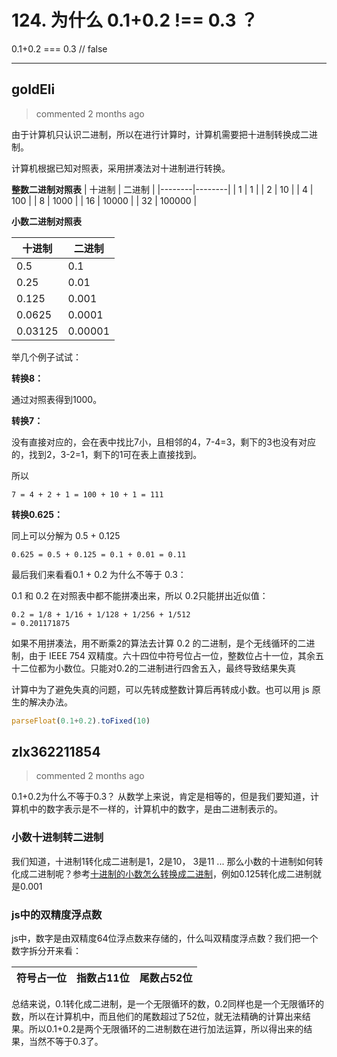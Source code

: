 
 # 124. 为什么 0.1+0.2 !== 0.3 ？ 
 0.1+0.2 === 0.3 // false 
 ***
## goldEli 
 > commented 2 months ago 

由于计算机只认识二进制，所以在进行计算时，计算机需要把十进制转换成二进制。

计算机根据已知对照表，采用拼凑法对十进制进行转换。

**整数二进制对照表**
| 十进制 | 二进制 |
|--------|--------|
| 1      | 1      |
| 2      | 10     |
| 4      | 100    |
| 8      | 1000   |
| 16     | 10000  |
| 32     | 100000 |

**小数二进制对照表**

| 十进制  | 二进制  |
|---------|---------|
| 0.5     | 0.1     |
| 0.25    | 0.01    |
| 0.125   | 0.001   |
| 0.0625  | 0.0001  |
| 0.03125 | 0.00001 |

举几个例子试试：

**转换8：**

通过对照表得到1000。

**转换7：**

没有直接对应的，会在表中找比7小，且相邻的4，7-4=3，剩下的3也没有对应的，找到2，3-2=1，剩下的1可在表上直接找到。

所以 


```
7 = 4 + 2 + 1 = 100 + 10 + 1 = 111

```

**转换0.625：**

同上可以分解为 0.5 + 0.125


```
0.625 = 0.5 + 0.125 = 0.1 + 0.01 = 0.11

```

最后我们来看看0.1 + 0.2 为什么不等于 0.3：

0.1 和 0.2 在对照表中都不能拼凑出来，所以 0.2只能拼出近似值：


```
0.2 = 1/8 + 1/16 + 1/128 + 1/256 + 1/512
= 0.201171875

```

如果不用拼凑法，用不断乘2的算法去计算 0.2 的二进制，是个无线循环的二进制，由于 IEEE 754 双精度。六十四位中符号位占一位，整数位占十一位，其余五十二位都为小数位。只能对0.2的二进制进行四舍五入，最终导致结果失真

计算中为了避免失真的问题，可以先转成整数计算后再转成小数。也可以用 js 原生的解决办法。


```javascript
parseFloat(0.1+0.2).toFixed(10)

```
## zlx362211854 
 > commented 2 months ago 

0.1+0.2为什么不等于0.3？
从数学上来说，肯定是相等的，但是我们要知道，计算机中的数字表示是不一样的，计算机中的数字，是由二进制表示的。
### 小数十进制转二进制　
我们知道，十进制1转化成二进制是1，2是10， 3是11 ... 那么小数的十进制如何转化成二进制呢？参考[十进制的小数怎么转换成二进制](https://zhidao.baidu.com/question/155012105.html)，例如0.125转化成二进制就是0.001
### js中的双精度浮点数
js中，数字是由双精度64位浮点数来存储的，什么叫双精度浮点数？我们把一个数字拆分开来看：

符号占一位 | 指数占11位 | 尾数占52位
-- | -- | --

总结来说，0.1转化成二进制，是一个无限循环的数，0.2同样也是一个无限循环的数，所以在计算机中，而且他们的尾数超过了52位，就无法精确的计算出来结果。所以0.1+0.2是两个无限循环的二进制数在进行加法运算，所以得出来的结果，当然不等于0.3了。